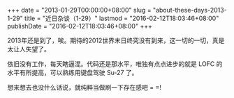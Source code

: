+++
date = "2013-01-29T00:00:00+08:00"
slug = "about-these-days-2013-1-29"
title = "近日杂谈（1-29）"
lastmod = "2016-02-12T18:03:46+08:00"
publishDate = "2016-02-12T18:03:46+08:00"
+++

2013年还是到了，唉。期待的2012世界末日终究没有到来，这一切的一切，真是太让人失望了。

依旧没有工作，每天瞎逼混。代码还是那水平，唯独有点点进步的就是 LOFC 的水平有所提高，可以熟练用键盘驾驶 Su-27 了。

想来想去也没什么话说，就纯粹当做刷一下存在感吧 = =!
